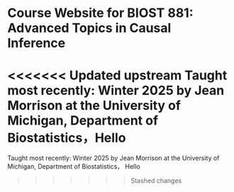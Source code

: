 # Course Website for BIOST 881: Advanced Topics in Causal Inference 

<<<<<<< Updated upstream
Taught most recently: Winter 2025 by Jean Morrison at the University of Michigan, Department of Biostatistics，Hello
=======
Taught most recently: Winter 2025 by Jean Morrison at the University of Michigan, Department of Biostatistics， Hello
>>>>>>> Stashed changes
